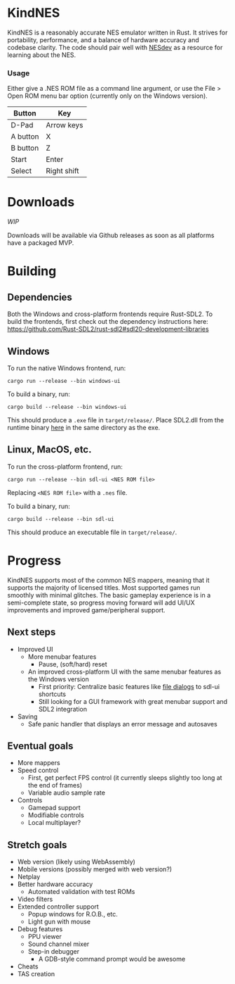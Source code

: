 # KindNES
KindNES is a reasonably accurate NES emulator written in Rust. It strives for portability, performance, and a balance of hardware accuracy and codebase clarity. The code should pair well with [NESdev](https://wiki.nesdev.com/) as a resource for learning about the NES.

### Usage
Either give a .NES ROM file as a command line argument, or use the File > Open ROM menu bar option (currently only on the Windows version).

| Button | Key |
| --- | --- |
| D-Pad | Arrow keys |
| A button | X |
| B button | Z |
| Start | Enter |
| Select | Right shift |

# Downloads
*WIP*

Downloads will be available via Github releases as soon as all platforms have a packaged MVP.

# Building
## Dependencies
Both the Windows and cross-platform frontends require Rust-SDL2. To build the frontends, first check out the dependency instructions here: https://github.com/Rust-SDL2/rust-sdl2#sdl20-development-libraries

## Windows
To run the native Windows frontend, run:

`cargo run --release --bin windows-ui`

To build a binary, run:

`cargo build --release --bin windows-ui`

This should produce a `.exe` file in `target/release/`. Place SDL2.dll from the runtime binary [here](https://www.libsdl.org/download-2.0.php) in the same directory as the exe.


## Linux, MacOS, etc.
To run the cross-platform frontend, run:

`cargo run --release --bin sdl-ui <NES ROM file>`

Replacing `<NES ROM file>` with a `.nes` file.

To build a binary, run:

`cargo build --release --bin sdl-ui`

This should produce an executable file in `target/release/`.

# Progress
KindNES supports most of the common NES mappers, meaning that it supports the majority of licensed titles. Most supported games run smoothly with minimal glitches. The basic gameplay experience is in a semi-complete state, so progress moving forward will add UI/UX improvements and improved game/peripheral support.

## Next steps
- Improved UI
    - More menubar features
        - Pause, (soft/hard) reset
    - An improved cross-platform UI with the same menubar features as the Windows version
        - First priority: Centralize basic features like [file dialogs](https://github.com/EmbarkStudios/nfd2) to sdl-ui shortcuts
        - Still looking for a GUI framework with great menubar support and SDL2 integration
- Saving
    - Safe panic handler that displays an error message and autosaves

## Eventual goals
- More mappers
- Speed control
    - First, get perfect FPS control (it currently sleeps slightly too long at the end of frames)
    - Variable audio sample rate
- Controls
    - Gamepad support
    - Modifiable controls
    - Local multiplayer?

## Stretch goals
- Web version (likely using WebAssembly)
- Mobile versions (possibly merged with web version?)
- Netplay
- Better hardware accuracy
    - Automated validation with test ROMs
- Video filters
- Extended controller support
    - Popup windows for R.O.B., etc.
    - Light gun with mouse
- Debug features
    - PPU viewer
    - Sound channel mixer
    - Step-in debugger
        - A GDB-style command prompt would be awesome
- Cheats
- TAS creation